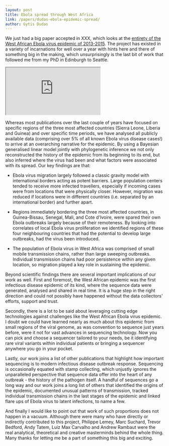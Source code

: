 ```yaml
---
layout: post
title: Ebola spread through West Africa
link: /papers/dudas-ebola-epidemic-spread/
author: Gytis Dudas
---
```


We just had a big paper accepted in XXX, which looks at the [entirety of the West African Ebola virus epidemic of 2013-2015](/papers/dudas-ebola-epidemic-spread/).
The project has existed in a variety of incarnations for well over a year with hints here and there of something big in the making, which unsurprisingly is the last bit of work that followed me from my PhD in Edinburgh to Seattle.

<div class="embed-responsive embed-responsive-16by9">
  <iframe class="embed-responsive-item" src="http://www.youtube.com/embed/eWnIhWUpQiQ"></iframe>
</div>

Whereas most publications over the last couple of years have focused on specific regions of the three most affected countries (Sierra Leone, Liberia and Guinea) and over specific time periods, we have analysed all publicly available data (comprising over 5% of all known Ebola virus disease cases!) to arrive at an overarching narrative for the epidemic.
By using a Bayesian generalised linear model jointly with phylogenetic inference we not only reconstructed the history of the epidemic from its beginning to its end, but also inferred where the virus had been and what factors were associated with its spread.
Our key findings are that:

- Ebola virus migration largely followed a classic gravity model with international borders acting as potent barriers. Large population centers tended to receive more infected travellers, especially if incoming cases were from locations that were physically closer. However, migration was reduced if locations were in different countries (i.e. separated by an international border) and further apart.

- Regions immediately bordering the three most affected countries, in Guinea-Bissau, Senegal, Mali, and Cote d'Ivoire, were spared their own Ebola outbreaks largely because of their remoteness. By looking into correlates of local Ebola virus proliferation we identified regions of these four neighbouring countries that had the potential to develop large outbreaks, had the virus been introduced.

- The population of Ebola virus in West Africa was comprised of small mobile transmission chains, rather than large sweeping outbreaks. Individual transmission chains had poor persistence within any given location, so migration played a key role in sustaining the epidemic.

Beyond scientific findings there are several important implications of our work as well.
First and foremost, the West African epidemic was the first infectious disease epidemic of its kind, where the sequence data were generated, analysed and shared in real time.
It is a huge step in the right direction and could not possibly have happened without the data collectors' efforts, support and trust.

Secondly, there is a lot to be said about leveraging cutting edge technologies against challenges like the West African Ebola virus epidemic.
I doubt we could have learned nearly as much about this epidemic from small regions of the viral genome, as was convention to sequence just years before, were it not for vast advances in sequencing technology.
Now you can pick and choose a sequencer tailored to your needs, be it identifying rare viral variants within individual patients or bringing a sequencer anywhere you go in your pocket.

Lastly, our work joins a list of other publications that highlight how important sequencing is to modern infectious disease outbreak response.
Sequencing is occasionally equated with stamp collecting, which unjustly ignores the unparalleled perspective that sequence data offer into the heart of any outbreak - the history of the pathogen itself.
A handful of sequences go a long way and our work joins a long list of others that identified the origins of the epidemic, documented unusual patterns of transmission, tracked individual transmission chains in the last stages of the epidemic and linked flare ups of Ebola virus to latent infections, to name a few.

And finally I would like to point out that work of such proportions does not happen in a vacuum.
Although there were many who have directly or indirectly contributed to this project, Philippe Lemey, Marc Suchard, Trevor Bedford, Andy Tatem, Luiz Max Carvalho and Andrew Rambaut were the real analytical, theoretical and creative masterminds behind the whole thing.
Many thanks for letting me be a part of something this big and exciting.
